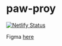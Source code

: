 # paw-proy
[![Netlify Status](https://api.netlify.com/api/v1/badges/e7874033-1f16-458e-8229-d825d0140c84/deploy-status)](https://app.netlify.com/sites/pawconnect/deploys)

Figma [here](https://www.figma.com/file/qzBfQJygMtcE1Uok1anBuq/Untitled?node-id=0%3A1&t=iTcgRmMKBg6Nys2j-1)
